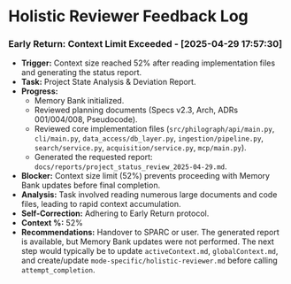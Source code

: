 # Holistic Reviewer Feedback Log
<!-- Entries below should be added reverse chronologically (newest first) -->

### Early Return: Context Limit Exceeded - [2025-04-29 17:57:30]
- **Trigger:** Context size reached 52% after reading implementation files and generating the status report.
- **Task:** Project State Analysis & Deviation Report.
- **Progress:**
    - Memory Bank initialized.
    - Reviewed planning documents (Specs v2.3, Arch, ADRs 001/004/008, Pseudocode).
    - Reviewed core implementation files (`src/philograph/api/main.py`, `cli/main.py`, `data_access/db_layer.py`, `ingestion/pipeline.py`, `search/service.py`, `acquisition/service.py`, `mcp/main.py`).
    - Generated the requested report: `docs/reports/project_status_review_2025-04-29.md`.
- **Blocker:** Context size limit (52%) prevents proceeding with Memory Bank updates before final completion.
- **Analysis:** Task involved reading numerous large documents and code files, leading to rapid context accumulation.
- **Self-Correction:** Adhering to Early Return protocol.
- **Context %:** 52%
- **Recommendations:** Handover to SPARC or user. The generated report is available, but Memory Bank updates were not performed. The next step would typically be to update `activeContext.md`, `globalContext.md`, and create/update `mode-specific/holistic-reviewer.md` before calling `attempt_completion`.